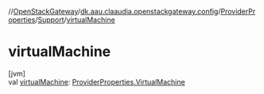 //[OpenStackGateway](../../../../index.md)/[dk.aau.claaudia.openstackgateway.config](../../index.md)/[ProviderProperties](../index.md)/[Support](index.md)/[virtualMachine](virtual-machine.md)

# virtualMachine

[jvm]\
val [virtualMachine](virtual-machine.md): [ProviderProperties.VirtualMachine](../-virtual-machine/index.md)
